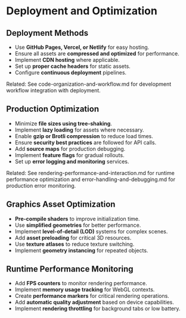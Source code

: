 # Deployment and Optimization

## Deployment Methods
- Use **GitHub Pages, Vercel, or Netlify** for easy hosting.
- Ensure all assets are **compressed and optimized** for performance.
- Implement **CDN hosting** where applicable.
- Set up **proper cache headers** for static assets.
- Configure **continuous deployment** pipelines.

Related: See code-organization-and-workflow.md for development workflow integration with deployment.

## Production Optimization
- Minimize **file sizes using tree-shaking**.
- Implement **lazy loading** for assets where necessary.
- Enable **gzip or Brotli compression** to reduce load times.
- Ensure **security best practices** are followed for API calls.
- Add **source maps** for production debugging.
- Implement **feature flags** for gradual rollouts.
- Set up **error logging and monitoring** services.

Related: See rendering-performance-and-interaction.md for runtime performance optimization and error-handling-and-debugging.md for production error monitoring.

## Graphics Asset Optimization
- **Pre-compile shaders** to improve initialization time.
- Use **simplified geometries** for better performance.
- Implement **level-of-detail (LOD)** systems for complex scenes.
- Add **asset preloading** for critical 3D resources.
- Use **texture atlases** to reduce texture switching.
- Implement **geometry instancing** for repeated objects.

## Runtime Performance Monitoring
- Add **FPS counters** to monitor rendering performance.
- Implement **memory usage tracking** for WebGL contexts.
- Create **performance markers** for critical rendering operations.
- Add **automatic quality adjustment** based on device capabilities.
- Implement **rendering throttling** for background tabs or low battery.